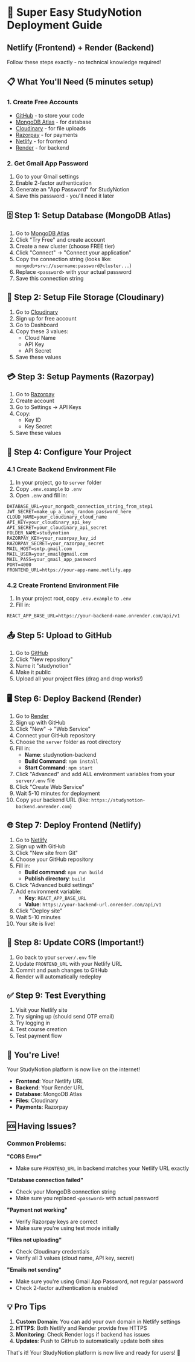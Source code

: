 # 🚀 Super Easy StudyNotion Deployment Guide
## Netlify (Frontend) + Render (Backend)

Follow these steps exactly - no technical knowledge required! 

## 📋 What You'll Need (5 minutes setup)

### 1. Create Free Accounts
- [GitHub](https://github.com) - to store your code
- [MongoDB Atlas](https://www.mongodb.com/atlas) - for database
- [Cloudinary](https://cloudinary.com) - for file uploads
- [Razorpay](https://razorpay.com) - for payments
- [Netlify](https://netlify.com) - for frontend
- [Render](https://render.com) - for backend

### 2. Get Gmail App Password
1. Go to your Gmail settings
2. Enable 2-factor authentication
3. Generate an "App Password" for StudyNotion
4. Save this password - you'll need it later

## 🗄️ Step 1: Setup Database (MongoDB Atlas)

1. Go to [MongoDB Atlas](https://www.mongodb.com/atlas)
2. Click "Try Free" and create account
3. Create a new cluster (choose FREE tier)
4. Click "Connect" → "Connect your application"
5. Copy the connection string (looks like: `mongodb+srv://username:password@cluster...`)
6. Replace `<password>` with your actual password
7. Save this connection string

## 📁 Step 2: Setup File Storage (Cloudinary)

1. Go to [Cloudinary](https://cloudinary.com)
2. Sign up for free account
3. Go to Dashboard
4. Copy these 3 values:
   - Cloud Name
   - API Key  
   - API Secret
5. Save these values

## 💳 Step 3: Setup Payments (Razorpay)

1. Go to [Razorpay](https://razorpay.com)
2. Create account
3. Go to Settings → API Keys
4. Copy:
   - Key ID
   - Key Secret
5. Save these values

## 🔧 Step 4: Configure Your Project

### 4.1 Create Backend Environment File
1. In your project, go to `server` folder
2. Copy `.env.example` to `.env`
3. Open `.env` and fill in:

```env
DATABASE_URL=your_mongodb_connection_string_from_step1
JWT_SECRET=make_up_a_long_random_password_here
CLOUD_NAME=your_cloudinary_cloud_name
API_KEY=your_cloudinary_api_key
API_SECRET=your_cloudinary_api_secret
FOLDER_NAME=studynotion
RAZORPAY_KEY=your_razorpay_key_id
RAZORPAY_SECRET=your_razorpay_secret
MAIL_HOST=smtp.gmail.com
MAIL_USER=your_email@gmail.com
MAIL_PASS=your_gmail_app_password
PORT=4000
FRONTEND_URL=https://your-app-name.netlify.app
```

### 4.2 Create Frontend Environment File
1. In your project root, copy `.env.example` to `.env`
2. Fill in:

```env
REACT_APP_BASE_URL=https://your-backend-name.onrender.com/api/v1
```

## 📤 Step 5: Upload to GitHub

1. Go to [GitHub](https://github.com)
2. Click "New repository"
3. Name it "studynotion" 
4. Make it public
5. Upload all your project files (drag and drop works!)

## 🖥️ Step 6: Deploy Backend (Render)

1. Go to [Render](https://render.com)
2. Sign up with GitHub
3. Click "New" → "Web Service"
4. Connect your GitHub repository
5. Choose the `server` folder as root directory
6. Fill in:
   - **Name**: studynotion-backend
   - **Build Command**: `npm install`
   - **Start Command**: `npm start`
7. Click "Advanced" and add ALL environment variables from your `server/.env` file
8. Click "Create Web Service"
9. Wait 5-10 minutes for deployment
10. Copy your backend URL (like: `https://studynotion-backend.onrender.com`)

## 🌐 Step 7: Deploy Frontend (Netlify)

1. Go to [Netlify](https://netlify.com)
2. Sign up with GitHub
3. Click "New site from Git"
4. Choose your GitHub repository
5. Fill in:
   - **Build command**: `npm run build`
   - **Publish directory**: `build`
6. Click "Advanced build settings"
7. Add environment variable:
   - **Key**: `REACT_APP_BASE_URL`
   - **Value**: `https://your-backend-url.onrender.com/api/v1`
8. Click "Deploy site"
9. Wait 5-10 minutes
10. Your site is live!

## 🔄 Step 8: Update CORS (Important!)

1. Go back to your `server/.env` file
2. Update `FRONTEND_URL` with your Netlify URL
3. Commit and push changes to GitHub
4. Render will automatically redeploy

## ✅ Step 9: Test Everything

1. Visit your Netlify site
2. Try signing up (should send OTP email)
3. Try logging in
4. Test course creation
5. Test payment flow

## 🎉 You're Live!

Your StudyNotion platform is now live on the internet!

- **Frontend**: Your Netlify URL
- **Backend**: Your Render URL
- **Database**: MongoDB Atlas
- **Files**: Cloudinary
- **Payments**: Razorpay

## 🆘 Having Issues?

### Common Problems:

**"CORS Error"**
- Make sure `FRONTEND_URL` in backend matches your Netlify URL exactly

**"Database connection failed"**
- Check your MongoDB connection string
- Make sure you replaced `<password>` with actual password

**"Payment not working"**
- Verify Razorpay keys are correct
- Make sure you're using test mode initially

**"Files not uploading"**
- Check Cloudinary credentials
- Verify all 3 values (cloud name, API key, secret)

**"Emails not sending"**
- Make sure you're using Gmail App Password, not regular password
- Check 2-factor authentication is enabled

## 💡 Pro Tips

1. **Custom Domain**: You can add your own domain in Netlify settings
2. **HTTPS**: Both Netlify and Render provide free HTTPS
3. **Monitoring**: Check Render logs if backend has issues
4. **Updates**: Push to GitHub to automatically update both sites

That's it! Your StudyNotion platform is now live and ready for users! 🚀
